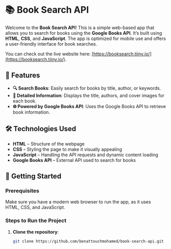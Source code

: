 # 📚 Book Search API

Welcome to the **Book Search API**! This is a simple web-based app that allows you to search for books using the **Google Books API**. It’s built using **HTML**, **CSS**, and **JavaScript**. The app is optimized for mobile use and offers a user-friendly interface for book searches.

You can check out the live website here: [https://booksearch.tiiny.io/](https://booksearch.tiiny.io/).

## 🚀 Features
- **🔍 Search Books**: Easily search for books by title, author, or keywords.
- **📖 Detailed Information**: Displays the title, authors, and cover images for each book.
- **🌐 Powered by Google Books API**: Uses the Google Books API to retrieve book information.

## 🛠️ Technologies Used
- **HTML** – Structure of the webpage
- **CSS** – Styling the page to make it visually appealing
- **JavaScript** – Handling the API requests and dynamic content loading
- **Google Books API** – External API used to search for books

## 📝 Getting Started

### Prerequisites
Make sure you have a modern web browser to run the app, as it uses HTML, CSS, and JavaScript.

### Steps to Run the Project
1. **Clone the repository**:
   ```bash
   git clone https://github.com/benattouchmohamed/book-search-api.git
